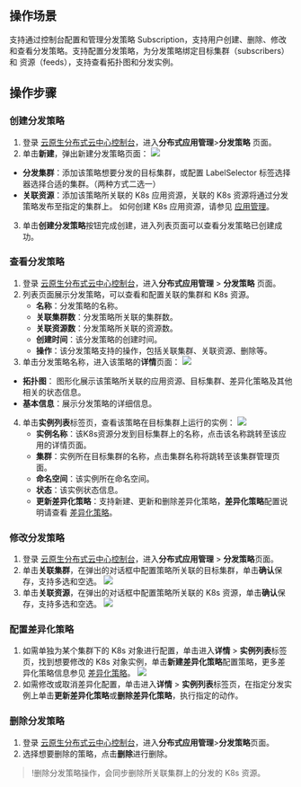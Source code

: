 ## 操作场景

支持通过控制台配置和管理分发策略 Subscription，支持用户创建、删除、修改和查看分发策略。支持配置分发策略，为分发策略绑定目标集群（subscribers）和 资源（feeds），支持查看拓扑图和分发实例。




## 操作步骤

### 创建分发策略
1. 登录 [云原生分布式云中心控制台](https://console.cloud.tencent.com/tdcc)，进入**分布式应用管理**>**分发策略** 页面。
2. 单击**新建**，弹出新建分发策略页面：
 ![](https://qcloudimg.tencent-cloud.cn/raw/52e9ce4266e4cf5aed979438a5c559ab.png)
 - **分发集群**：添加该策略想要分发的目标集群，或配置 LabelSelector 标签选择器选择合适的集群。（两种方式二选一）
 - **关联资源**：添加该策略所关联的 K8s 应用资源，关联的 K8s 资源将通过分发策略发布至指定的集群上。 如何创建 K8s 应用资源，请参见 [应用管理](https://cloud.tencent.com/document/product/1517/63259)。
3. 单击**创建分发策略**按钮完成创建，进入列表页面可以查看分发策略已创建成功。

 
### 查看分发策略

1. 登录 [云原生分布式云中心控制台](https://console.cloud.tencent.com/tdcc)，进入**分布式应用管理** > **分发策略** 页面。
2. 列表页面展示分发策略，可以查看和配置关联的集群和 K8s 资源。
	 - **名称**：分发策略的名称。
	 - **关联集群数**：分发策略所关联的集群数。
	 - **关联资源数**：分发策略所关联的资源数。
	 - **创建时间**：该分发策略的创建时间。
	 - **操作**：该分发策略支持的操作，包括关联集群、关联资源、删除等。
3. 单击分发策略名称，进入该策略的**详情**页面：
![](https://qcloudimg.tencent-cloud.cn/raw/068dd7e52b8b48b1e0f199c24d127fd4.png)
 - **拓扑图**： 图形化展示该策略所关联的应用资源、目标集群、差异化策略及其他相关的状态信息。
 - **基本信息**：展示分发策略的详细信息。
4. 单击**实例列表**标签页，查看该策略在目标集群上运行的实例：
![](https://qcloudimg.tencent-cloud.cn/raw/830fd529293e2e42f8f05b05750d5862.png)
	 - **实例名称**：该K8s资源分发到目标集群上的名称，点击该名称跳转至该应用的详情页面。
	 - **集群**：实例所在目标集群的名称，点击集群名称将跳转至该集群管理页面。
	 - **命名空间**：该实例所在命名空间。
	 - **状态**：该实例状态信息。
	 - **更新差异化策略**：支持新建、更新和删除差异化策略，**差异化策略**配置说明请查看 [差异化策略](https://cloud.tencent.com/document/product/1517/63258)。
 
### 修改分发策略

1. 登录 [云原生分布式云中心控制台](https://console.cloud.tencent.com/tdcc)，进入**分布式应用管理** > **分发策略**页面。
2. 单击**关联集群**，在弹出的对话框中配置策略所关联的目标集群，单击**确认**保存，支持多选和空选。
![](https://qcloudimg.tencent-cloud.cn/raw/89fcfd6159a30ed5fab85a84cb0bf8ce.png)
3. 单击**关联资源**，在弹出的对话框中配置策略所关联的 K8s 资源，单击**确认**保存，支持多选和空选。
![](https://qcloudimg.tencent-cloud.cn/raw/063e9647a2e16c28cb0f04dc84286f8d.png)

### 配置差异化策略

1. 如需单独为某个集群下的 K8s 对象进行配置，单击进入**详情** > **实例列表**标签页，找到想要修改的 K8s 对象实例，单击**新建差异化策略**配置策略，更多差异化策略信息参见 [差异化策略](https://cloud.tencent.com/document/product/1517/63258)。
![](https://qcloudimg.tencent-cloud.cn/raw/45ac17a07df67441fec8bc7a9850bffb.png)
2. 如需修改或取消差异化配置，单击进入**详情** > **实例列表**标签页，在指定分发实例上单击**更新差异化策略**或**删除差异化策略**，执行指定的动作。

### 删除分发策略

1. 登录 [云原生分布式云中心控制台](https://console.cloud.tencent.com/tdcc)，进入**分布式应用管理**>**分发策略**页面。
2. 选择想要删除的策略，点击**删除**进行删除。
>!删除分发策略操作，会同步删除所关联集群上的分发的 K8s 资源。
